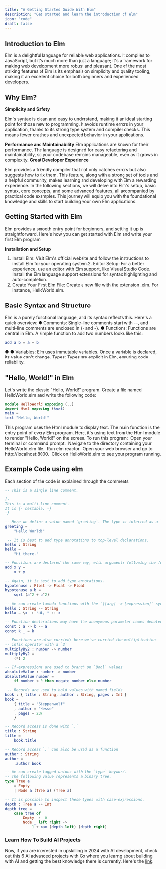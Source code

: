 ```yaml
---
title: "A Getting Started Guide With Elm"
description: "Get started and learn the introduction of elm"
icon: "code"
draft: false
---
```


## Introduction to Elm

Elm is a delightful language for reliable web applications. It compiles to JavaScript, but it's much more than just a language; it's a framework for making web development more robust and
pleasant. One of the most striking features of Elm is its emphasis on simplicity and quality
tooling, making it an excellent choice for both beginners and experienced developers.

## Why Elm?

**Simplicity and Safety**

Elm's syntax is clean and easy to understand, making it an ideal starting point for those new to
programming. It avoids runtime errors in your application, thanks to its strong type system and
compiler checks. This means fewer crashes and unexpected behavior in your applications.

**Performance and Maintainability**
Elm applications are known for their performance. The language is designed for easy
refactoring and maintainability, so your codebase remains manageable, even as it grows in
complexity.
**Great Developer Experience**

Elm provides a friendly compiler that not only catches errors but also suggests how to fix them.
This feature, along with a strong set of tools and a helpful community, makes learning and
developing with Elm a rewarding experience.
In the following sections, we will delve into Elm's setup, basic syntax, core concepts, and some
advanced features, all accompanied by practical code examples. This journey will equip you
with the foundational knowledge and skills to start building your own Elm applications.

## Getting Started with Elm

Elm provides a smooth entry point for beginners, and setting it up is straightforward. Here's how
you can get started with Elm and write your first Elm program.

**Installation and Setup**

1. Install Elm: Visit Elm's official website and follow the instructions to install Elm for your
   operating system.2. Editor Setup: For a better experience, use an editor with Elm support, like Visual Studio
   Code. Install the Elm language support extensions for syntax highlighting and
   auto-completion.
2. Create Your First Elm File: Create a new file with the extension .elm. For instance,
   HelloWorld.elm.

## Basic Syntax and Structure

Elm is a purely functional language, and its syntax reflects this. Here's a quick overview:
● Comments: Single-line comments start with --, and multi-line comments are enclosed in
{- and -}.
● Functions: Functions are central in Elm. A simple function to add two numbers looks like
this:

```elm
add a b = a + b
```

●
●
Variables: Elm uses immutable variables. Once a variable is declared, its value can't
change.
Types: Types are explicit in Elm, ensuring code reliability.

## "Hello, World!" in Elm

Let's write the classic "Hello, World!" program. Create a file named HelloWorld.elm and write the
following code:

```elm
module HelloWorld exposing (..)
import Html exposing (text)
main =
text "Hello, World!"
```

This program uses the Html module to display text. The main function is the entry point of every
Elm program. Here, it's using text from the Html module to render "Hello, World!" on the screen.
To run this program:
​ Open your terminal or command prompt.
​ Navigate to the directory containing your HelloWorld.elm file.
​ Run elm reactor.
​ Open your web browser and go to http://localhost:8000.
​ Click on HelloWorld.elm to see your program running.

## Example Code using elm
Each section of the code is explained through the comments

```elm
-- This is a single line comment.

{-
This is a multi-line comment.
It is {- nestable. -}
-}

-- Here we define a value named `greeting`. The type is inferred as a `String`.
greeting =
    "Hello World!"

 -- It is best to add type annotations to top-level declarations.
hello : String
hello =
    "Hi there."

-- Functions are declared the same way, with arguments following the function name.
add x y =
    x + y

-- Again, it is best to add type annotations.
hypotenuse : Float -> Float -> Float
hypotenuse a b =
    sqrt (a^2 + b^2)

-- We can create lambda functions with the `\[arg] -> [expression]` syntax.
hello : String -> String
hello = \s -> "Hi, " ++ s

-- Function declarations may have the anonymous parameter names denoted by `_`, which are matched but not used in the body. 
const : a -> b -> a
const k _ = k

-- Functions are also curried; here we've curried the multiplication 
-- infix operator with a `2`
multiplyBy2 : number -> number
multiplyBy2 =
    (*) 2

-- If-expressions are used to branch on `Bool` values
absoluteValue : number -> number
absoluteValue number =
    if number < 0 then negate number else number

 -- Records are used to hold values with named fields
book : { title : String, author : String, pages : Int }
book =
    { title = "Steppenwolf"
    , author = "Hesse"
    , pages = 237 
    }

-- Record access is done with `.`
title : String
title =
    book.title

-- Record access `.` can also be used as a function
author : String
author =
    .author book

-- We can create tagged unions with the `type` keyword.
-- The following value represents a binary tree.
type Tree a
    = Empty
    | Node a (Tree a) (Tree a)

-- It is possible to inspect these types with case-expressions.
depth : Tree a -> Int
depth tree =
    case tree of
        Empty ->  0
        Node _ left right ->
            1 + max (depth left) (depth right)
```

### Learn How To Build AI Projects

Now, if you are interested in upskilling in 2024 with AI development, check out this 6 AI advanced projects with Go where you learng about building with AI and getting the best knowledge there is currently. Here's the [link](https://akhilsharmatech.gumroad.com/l/zgxqq).
